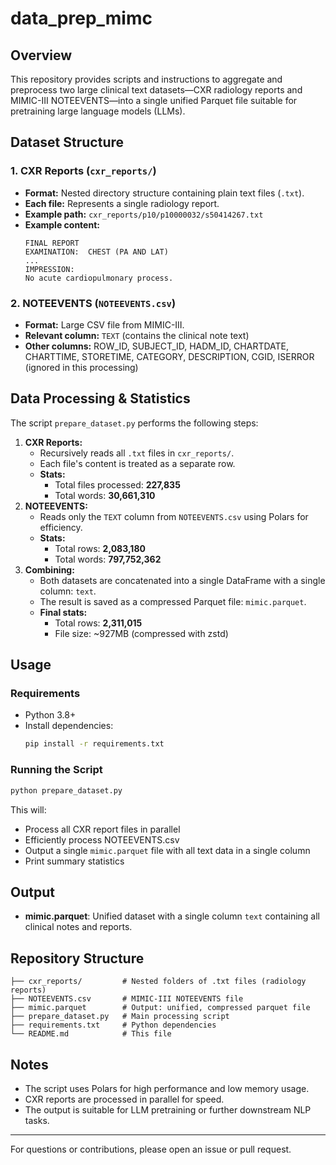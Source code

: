 # data_prep_mimc

## Overview
This repository provides scripts and instructions to aggregate and preprocess two large clinical text datasets—CXR radiology reports and MIMIC-III NOTEEVENTS—into a single unified Parquet file suitable for pretraining large language models (LLMs).

## Dataset Structure

### 1. CXR Reports (`cxr_reports/`)
- **Format:** Nested directory structure containing plain text files (`.txt`).
- **Each file:** Represents a single radiology report.
- **Example path:** `cxr_reports/p10/p10000032/s50414267.txt`
- **Example content:**
  ```
  FINAL REPORT
  EXAMINATION:  CHEST (PA AND LAT)
  ...
  IMPRESSION: 
  No acute cardiopulmonary process.
  ```

### 2. NOTEEVENTS (`NOTEEVENTS.csv`)
- **Format:** Large CSV file from MIMIC-III.
- **Relevant column:** `TEXT` (contains the clinical note text)
- **Other columns:** ROW_ID, SUBJECT_ID, HADM_ID, CHARTDATE, CHARTTIME, STORETIME, CATEGORY, DESCRIPTION, CGID, ISERROR (ignored in this processing)

## Data Processing & Statistics

The script `prepare_dataset.py` performs the following steps:
1. **CXR Reports:**
   - Recursively reads all `.txt` files in `cxr_reports/`.
   - Each file's content is treated as a separate row.
   - **Stats:**
     - Total files processed: **227,835**
     - Total words: **30,661,310**
2. **NOTEEVENTS:**
   - Reads only the `TEXT` column from `NOTEEVENTS.csv` using Polars for efficiency.
   - **Stats:**
     - Total rows: **2,083,180**
     - Total words: **797,752,362**
3. **Combining:**
   - Both datasets are concatenated into a single DataFrame with a single column: `text`.
   - The result is saved as a compressed Parquet file: `mimic.parquet`.
   - **Final stats:**
     - Total rows: **2,311,015**
     - File size: ~927MB (compressed with zstd)

## Usage

### Requirements
- Python 3.8+
- Install dependencies:
  ```bash
  pip install -r requirements.txt
  ```

### Running the Script
```bash
python prepare_dataset.py
```
This will:
- Process all CXR report files in parallel
- Efficiently process NOTEEVENTS.csv
- Output a single `mimic.parquet` file with all text data in a single column
- Print summary statistics

## Output
- **mimic.parquet**: Unified dataset with a single column `text` containing all clinical notes and reports.

## Repository Structure
```
├── cxr_reports/         # Nested folders of .txt files (radiology reports)
├── NOTEEVENTS.csv       # MIMIC-III NOTEEVENTS file
├── mimic.parquet        # Output: unified, compressed parquet file
├── prepare_dataset.py   # Main processing script
├── requirements.txt     # Python dependencies
└── README.md            # This file
```

## Notes
- The script uses Polars for high performance and low memory usage.
- CXR reports are processed in parallel for speed.
- The output is suitable for LLM pretraining or further downstream NLP tasks.

---

For questions or contributions, please open an issue or pull request. 